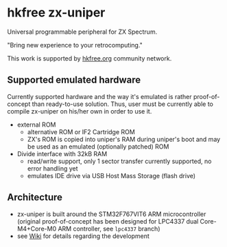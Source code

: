 # hkfree zx-uniper

Universal programmable peripheral for ZX Spectrum.

"Bring new experience to your retrocomputing."

This work is supported by [hkfree.org](http://www.hkfree.org) community network.

## Supported emulated hardware

Currently supported hardware and the way it's emulated is rather proof-of-concept than ready-to-use solution. Thus, user must be currently able to compile zx-uniper on his/her own in order to use it.

* external ROM
  * alternative ROM or IF2 Cartridge ROM
  * ZX's ROM is copied into uniper's RAM during uniper's boot and may be used as an emulated (optionally patched) ROM
* Divide interface with 32kB RAM
  * read/write support, only 1 sector transfer currently supported, no error handling yet
  * emulates IDE drive via USB Host Mass Storage (flash drive)

## Architecture

* zx-uniper is built around the STM32F767VIT6 ARM microcontroller (original proof-of-concept has been designed for LPC4337 dual Core-M4+Core-M0 ARM controller, see `lpc4337` branch)
* see [Wiki](https://github.com/pavkriz/zx-uniper/wiki) for details regarding the development
